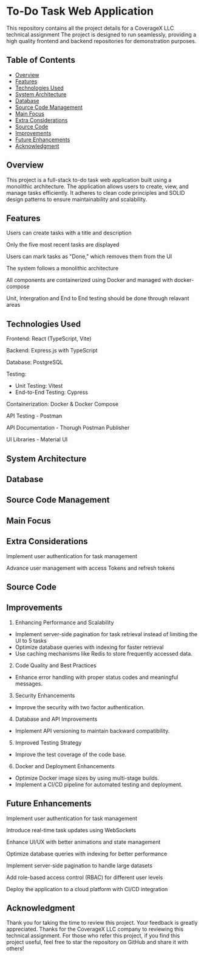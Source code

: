 # To-Do Task Web Application

This repository contains all the project details for a CoverageX LLC technical assignment The project is designed to run seamlessly, providing a high quality frontend and backend repositories for demonstration purposes.

## Table of Contents

- [Overview](#overview)
- [Features](#features)
- [Technologies Used](#technologies-used)
- [System Architecture](#system-architecture)
- [Database](#database)
- [Source Code Management](#source-code-management)
- [Main Focus](#main-focus)
- [Extra Considerations](#extra-considerations)
- [Source Code](#source-code)
- [Improvements](#improvements)
- [Future Enhancements](#future-enhancements)
- [Acknowledgment](#acknowledgment)

## Overview

This project is a full-stack to-do task web application built using a monolithic architecture. The application allows users to create, view, and manage tasks efficiently. It adheres to clean code principles and SOLID design patterns to ensure maintainability and scalability.

## Features

Users can create tasks with a title and description

Only the five most recent tasks are displayed

Users can mark tasks as "Done," which removes them from the UI

The system follows a monolithic architecture

All components are containerized using Docker and managed with docker-compose

Unit, Intergration and End to End testing should be done through relavant areas

## Technologies Used

Frontend: React (TypeScript, Vite)

Backend: Express.js with TypeScript

Database: PostgreSQL

Testing:
- Unit Testing: Vitest
- End-to-End Testing: Cypress

Containerization: Docker & Docker Compose

API Testing - Postman

API Documentation - Thorugh Postman Publisher

UI Libraries - Material UI

## System Architecture

## Database

## Source Code Management

## Main Focus

## Extra Considerations

Implement user authentication for task management

Advance user management with access Tokens and refresh tokens

## Source Code

## Improvements

1. Enhancing Performance and Scalability
 - Implement server-side pagination for task retrieval instead of limiting the UI to 5 tasks
 - Optimize database queries with indexing for faster retrieval
 - Use caching mechanisms like Redis to store frequently accessed data.

2. Code Quality and Best Practices
 - Enhance error handling with proper status codes and meaningful messages.

3. Security Enhancements
 - Improve the security with two factor authentication.

4. Database and API Improvements
 - Implement API versioning to maintain backward compatibility.

5. Improved Testing Strategy
 - Improve the test coverage of the code base.

6. Docker and Deployment Enhancements
 - Optimize Docker image sizes by using multi-stage builds.
 - Implement a CI/CD pipeline for automated testing and deployment.

## Future Enhancements

Implement user authentication for task management

Introduce real-time task updates using WebSockets

Enhance UI/UX with better animations and state management

Optimize database queries with indexing for better performance

Implement server-side pagination to handle large datasets

Add role-based access control (RBAC) for different user levels

Deploy the application to a cloud platform with CI/CD integration

## Acknowledgment

Thank you for taking the time to review this project. Your feedback is greatly appreciated. Thanks for the CoverageX LLC company to reviewing this technical assignment. For those who refer this project, if you find this project useful, feel free to star the repository on GitHub and share it with others! 